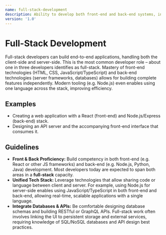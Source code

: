 ```yaml
---
name: full-stack-development
description: Ability to develop both front-end and back-end systems, integrating user interfaces with server logic and databases.
version: '1.0'
---
```

# Full-Stack Development

Full-stack developers can build end-to-end applications, handling both the client-side and server-side. This is the most common developer role – about one in three developers identifies as full-stack. Mastery of front-end technologies (HTML, CSS, JavaScript/TypeScript) and back-end technologies (server frameworks, databases) allows for building complete features independently. Modern tooling (e.g. Node.js) even enables using one language across the stack, improving efficiency.

## Examples
- Creating a web application with a React (front-end) and Node.js/Express (back-end) stack.
- Designing an API server and the accompanying front-end interface that consumes it.

## Guidelines
- **Front & Back Proficiency:** Build competency in both front-end (e.g. React or other JS frameworks) and back-end (e.g. Node.js, Python, Java) development. Most developers today are expected to span both areas in a **full-stack** capacity.
- **Unified Tech Stack:** Leverage technologies that allow sharing code or language between client and server. For example, using Node.js for server-side enables using JavaScript/TypeScript in both front-end and back-end, allowing real-time, scalable applications with a single language.
- **Integrate Databases & APIs:** Be comfortable designing database schemas and building RESTful or GraphQL APIs. Full-stack work often involves linking the UI to persistent storage and external services, requiring knowledge of SQL/NoSQL databases and API design best practices.
